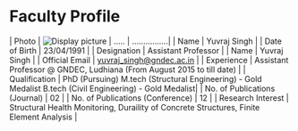 # Faculty Profile

| Photo | ![Display picture](https://github.com/yuvrajsingh2304/yjs/FacultyProfile/YJS/uv.png)
| ..... | ................|
| Name | Yuvraj Singh |
| Date of Birth | 23/04/1991 |
| Designation | Assistant Professor |
| Name | Yuvraj Singh |
| Official Email | yuvraj_singh@gndec.ac.in |
| Experience | Assistant Professor @ GNDEC, Ludhiana (From August 2015 to till date) |
| Qualification | PhD (Pursuing)
				  M.tech (Structural Engineering) - Gold Medalist
				  B.tech (Civil Engineering) - Gold Medalist|
| No. of Publications (Journal) | 02 |
| No. of Publications (Conference) | 12 |
| Research Interest | Structural Health Monitoring, Duraility of Concrete Structures, Finite Element Analysis |
